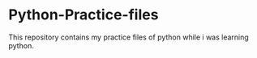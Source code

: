 # Python-Practice-files
This repository contains my  practice files of python while
i was learning python.
